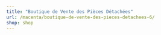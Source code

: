 ```yaml
---
title: "Boutique de Vente des Pièces Détachées"
url: /macenta/boutique-de-vente-des-pieces-detachees-6/
shop: shop
---
```

